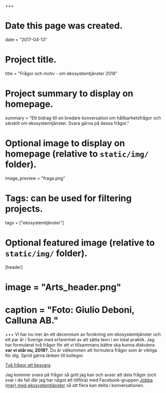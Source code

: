 +++
# Date this page was created.
date = "2017-04-13"

# Project title.
title = "Frågor och motiv - om ekosystemtjänster 2018"

# Project summary to display on homepage.
summary = "Ett bidrag till en bredare konversation om hållbarhetsfrågor och särskilt om ekosystemtjänster. Svara gärna på dessa frågor."

# Optional image to display on homepage (relative to `static/img/` folder).
image_preview = "fraga.png"

# Tags: can be used for filtering projects.
tags = ["ekosystemtjänster"]

# Optional featured image (relative to `static/img/` folder).
[header]
# image = "Arts_header.png"
# caption = "Foto: Giulio Deboni, Calluna AB."
+++
Vi har nu mer än ett decennium av forskning om ekosystemtjänster och ett par år i Sverige med erfarenhet av att sätta teori i en lokal praktik. Jag har formulerat två frågor för att vi tillsammans bättre ska kunna diskutera **var vi står nu, 2018?**. Du är välkommen att formulera frågor som är viktiga för dig. Sprid gärna länken till kollegor.

[Två frågor att besvara](https://goo.gl/forms/C3a4DcwlbAeCnhOP2)

Jag kommer svara på frågor så gott jag kan och avser att dela frågor (och svar i de fall där jag har något att tillföra) med Facebook-gruppen [Jobba (mer) med ekosystemtjänster](https://www.facebook.com/groups/ekosystemtjanster/) så att flera kan delta i konversationen.

